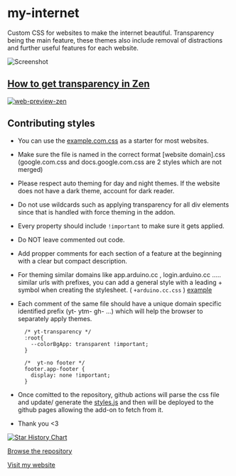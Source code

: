 # my-internet

Custom CSS for websites to make the internet beautiful. Transparency being the main feature, these themes also include removal of distractions and further useful features for each website.

![Screenshot](https://github.com/user-attachments/assets/a938e6b8-b120-4ba9-bc39-0ec932856dda)

## [How to get transparency in Zen](https://www.sameerasw.com/zen)
[![web-preview-zen](https://github.com/user-attachments/assets/dae63448-0fa8-44a7-a294-e18561de9389)](https://www.sameerasw.com/zen)

## Contributing styles
- You can use the [example.com.css](https://github.com/sameerasw/my-internet/raw/refs/heads/main/websites/example.com.css) as a starter for most websites.
- Make sure the file is named in the correct format [website domain].css (google.com.css and docs.google.com.css are 2 styles which are not merged)
- Please respect auto theming for day and night themes. If the website does not have a dark theme, account for dark reader.
- Do not use wildcards such as applying transparency for all div elements since that is handled with force theming in the addon.
- Every property should include `!important` to make sure it gets applied.
- Do NOT leave commented out code.
- Add propper comments for each section of a feature at the beginning with a clear but compact description.
- For theming similar domains like app.arduino.cc , login.arduino.cc ..... similar urls with prefixes, you can add a general style with a leading + symbol when creating the stylesheet. ( `+arduino.cc.css` ) [example](https://github.com/sameerasw/my-internet/blob/main/websites/%2Bnixos.org.css)
- Each comment of the same file should have a unique domain specific identified prefix (yt- ytm- gh- ...) which will help the browser to separately apply themes.
  
  ```
    /* yt-transparency */
    :root{
      --colorBgApp: transparent !important;
    }

    /*  yt-no footer */
    footer.app-footer {
      display: none !important;
    }
  ```
  
- Once comitted to the repository, github actions will parse the css file and update/ generate the [styles.js](https://github.com/sameerasw/my-internet/blob/main/styles.json) and then will be deployed to the github pages allowing the add-on to fetch from it.
- Thank you <3

<a href="https://star-history.com/#sameerasw/my-internet&Date">
 <picture>
   <source media="(prefers-color-scheme: dark)" srcset="https://api.star-history.com/svg?repos=sameerasw/my-internet&type=Date&theme=dark" />
   <source media="(prefers-color-scheme: light)" srcset="https://api.star-history.com/svg?repos=sameerasw/my-internet&type=Date" />
   <img alt="Star History Chart" src="https://api.star-history.com/svg?repos=sameerasw/my-internet&type=Date" />
 </picture>
</a>

[Browse the repository](https://github.com/sameerasw/my-internet)

[Visit my website](https://www.sameerasw.com)
